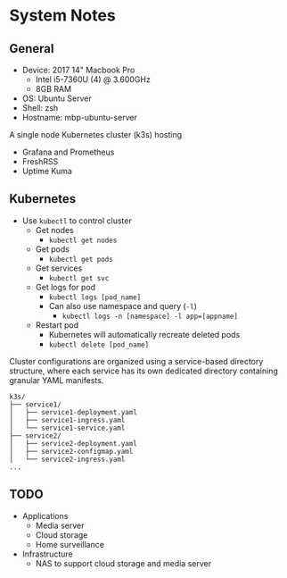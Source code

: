 # System Notes

## General
- Device: 2017 14" Macbook Pro
    - Intel i5-7360U (4) @ 3.600GHz
    - 8GB RAM
- OS: Ubuntu Server
- Shell: zsh
- Hostname: mbp-ubuntu-server

A single node Kubernetes cluster (k3s) hosting
- Grafana and Prometheus
- FreshRSS
- Uptime Kuma

## Kubernetes
- Use `kubectl` to control cluster
    - Get nodes
        - `kubectl get nodes`
    - Get pods
        - `kubectl get pods`
    - Get services
        - `kubectl get svc`
    - Get logs for pod
        - `kubectl logs [pod_name]`
        - Can also use namespace and query (`-l`)
            - `kubectl logs -n [namespace] -l app=[appname]`
    - Restart pod
        - Kubernetes will automatically recreate deleted pods
        - `kubectl delete [pod_name]`

Cluster configurations are organized using a service-based directory structure, 
where each service has its own dedicated directory containing granular YAML manifests.

```
k3s/
├── service1/
│   ├── service1-deployment.yaml
│   ├── service1-ingress.yaml
│   └── service1-service.yaml
├── service2/
│   ├── service2-deployment.yaml
│   ├── service2-configmap.yaml
│   └── service2-ingress.yaml
...
```

## TODO
- Applications
    - Media server
    - Cloud storage
    - Home surveillance
- Infrastructure
    - NAS to support cloud storage and media server

